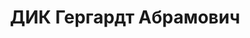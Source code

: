 ---
title: ДИК Гергардт Абрамович
description: "1908 г.р., военветврач 3 ранга, нач. ветслужбы 51 кав. полка КВО. \n\
  \  ВКВС - 25.11.1937, ВМН. Расстрелян 25.11.1937, Одесса"
---